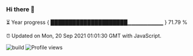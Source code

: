### Hi there 👋

⏳ Year progress { █████████████████████▁▁▁▁▁▁▁▁▁ } 71.79 %

⏰ Updated on Mon, 20 Sep 2021 01:01:30 GMT with JavaScript.

![build](https://github.com/shenxianpeng/shenxianpeng/workflows/build/badge.svg) ![Profile views](https://gpvc.arturio.dev/shenxianpeng)
